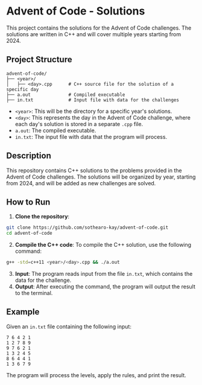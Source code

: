 # Advent of Code - Solutions

This project contains the solutions for the Advent of Code challenges. The solutions are written in C++ and will cover multiple years starting from 2024.

## Project Structure

```
advent-of-code/
├── <year>/
│   ├── <day>.cpp      # C++ source file for the solution of a specific day
├── a.out              # Compiled executable
├── in.txt             # Input file with data for the challenges

```

- `<year>`: This will be the directory for a specific year's solutions.
- `<day>`: This represents the day in the Advent of Code challenge, where each day's solution is stored in a separate `.cpp` file.
- `a.out`: The compiled executable.
- `in.txt`: The input file with data that the program will process.

## Description

This repository contains C++ solutions to the problems provided in the Advent of Code challenges. The solutions will be organized by year, starting from 2024, and will be added as new challenges are solved.

## How to Run

1. **Clone the repository**:

```bash
git clone https://github.com/sothearo-kay/advent-of-code.git
cd advent-of-code
```

2. **Compile the C++ code**: To compile the C++ solution, use the following command:

```bash
g++ -std=c++11 <year>/<day>.cpp && ./a.out
```

3. **Input**: The program reads input from the file `in.txt`, which contains the data for the challenge.
4. **Output**: After executing the command, the program will output the result to the terminal.

## Example

Given an `in.txt` file containing the following input:

```
7 6 4 2 1
1 2 7 8 9
9 7 6 2 1
1 3 2 4 5
8 6 4 4 1
1 3 6 7 9
```

The program will process the levels, apply the rules, and print the result.
